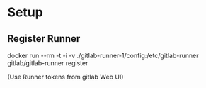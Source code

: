 # Setup

## Register Runner
docker run --rm -t -i -v ./gitlab-runner-1/config:/etc/gitlab-runner gitlab/gitlab-runner register

(Use Runner tokens from gitlab Web UI)